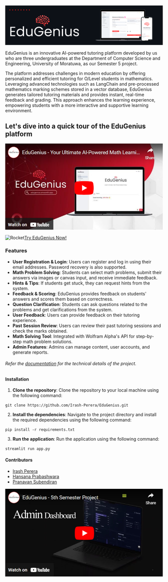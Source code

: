 ![Banner](./assets/screenshots/EduGeniuss.png)

EduGenius is an innovative AI-powered tutoring platform developed by us who are three undergraduates at the Department of Computer Science and Engineering, University of Moratuwa, as our Semester 5 project.

The platform addresses challenges in modern education by offering personalized and efficient tutoring for O/Level students in mathematics. Leveraging advanced technologies such as LangChain and pre-processed mathematics marking schemes stored in a vector database, EduGenius generates tailored tutoring materials and provides instant, real-time feedback and grading. This approach enhances the learning experience, empowering students with a more interactive and supportive learning environment.

## Let's dive into a quick tour of the EduGenius platform
[![Let's dive into a quick tour of the EduGenius platform.](./assets/screenshots/video2.png)](https://www.youtube.com/watch?v=4JYE4jFudoI)

<img src="https://raw.githubusercontent.com/Tarikul-Islam-Anik/Animated-Fluent-Emojis/master/Emojis/Travel%20and%20places/Rocket.png" alt="Rocket" width="25" height="25" />[Try EduGenius Now!](https://edugenius.streamlit.app/)

### Features
- **User Registration & Login**: Users can register and log in using their email addresses. Password recovery is also supported.
- **Math Problem Solving**: Students can select math problems, submit their answers via images or canvas input, and receive immediate feedback.
- **Hints & Tips**: If students get stuck, they can request hints from the system.
- **Feedback & Scoring**: EduGenius provides feedback on students' answers and scores them based on correctness.
- **Question Clarification**: Students can ask questions related to the problems and get clarifications from the system.
- **User Feedback**: Users can provide feedback on their tutoring experience.
- **Past Session Review**: Users can review their past tutoring sessions and check the marks obtained.
- **Math Solving Tool**: Integrated with Wolfram Alpha's API for step-by-step math problem solutions.
- **Admin Features**: Admins can manage content, user accounts, and generate reports.


###### Refer the [documentation](https://github.com/Irash-Perera/EduGenius/blob/e58c6a3b06366b594282ac6a3e33afa3198c562c/docs) for the technical details of the project.

#### Installation
1. **Clone the repository**:
Clone the repository to your local machine using the following command:
```
git clone https://github.com/Irash-Perera/EduGenius.git
```
2. **Install the dependencies**:
Navigate to the project directory and install the required dependencies using the following command:
```
pip install -r requirements.txt
```
3. **Run the application**:
Run the application using the following command:
```
streamlit run app.py
```



#### Contributors
- [Irash Perera](https://irash.me/)
- [Hansana Prabashwara](https://github.com/HansanaPrabashwara-210483T)
- [Pranavan Subendiran](https://github.com/Pranavan-S)

[![Let's dive into a quick tour of the EduGenius platform.](./assets/screenshots/video1.png)](https://www.youtube.com/watch?v=RNSwMGIv4Kw)
